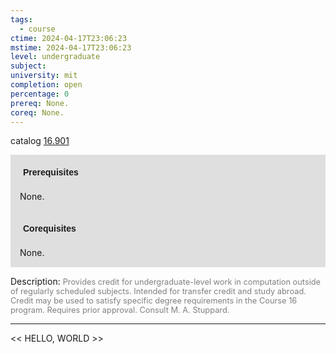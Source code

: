 ```yaml
---
tags:
  - course
ctime: 2024-04-17T23:06:23
mstime: 2024-04-17T23:06:23
level: undergraduate
subject: 
university: mit
completion: open
percentage: 0
prereq: None.
coreq: None.
---
```


catalog [16.901](http://student.mit.edu/catalog/m16b.html#16.901)

<span style="display: block; padding: 15px; background-color: rgb(100, 100, 100, 0.2);"><font id="m_prereq1503_0" style="display: block; font-family: Arial, sans-serif; font-weight: bold; padding: 5px">Prerequisites</font><br><span id="prereq1503_0">None.</span></span>
<span style="display: block; padding: 15px; background-color: rgb(100, 100, 100, 0.2);"><font id="m_coreq1503_0" style="display: block; font-family: Arial, sans-serif; font-weight: bold; padding: 5px">Corequisites</font><br><span id="coreq1503_0">None.</span></span>

<font style="">Description:</font>
<font style="color: grey; font-size: 0.8rem;">Provides credit for undergraduate-level work in computation outside of regularly scheduled subjects. Intended for transfer credit and study abroad. Credit may be used to satisfy specific degree requirements in the Course 16 program. Requires prior approval. Consult M. A. Stuppard.</font>



---

<< HELLO, WORLD >>
